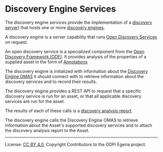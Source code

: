 <!-- SPDX-License-Identifier: CC-BY-4.0 -->
<!-- Copyright Contributors to the ODPi Egeria project. -->

# Discovery Engine Services

The discovery engine services provide the implementation of a
[discovery server](../../frameworks/open-discovery-framework/docs/discovery-server.md))
that hosts one or more
[discovery engines](../../frameworks/open-discovery-framework/docs/discovery-engine.md).

A discovery engine is a server capability that runs
[Open Discovery Services](../../frameworks/open-discovery-framework/docs/discovery-service.md) on request.

An open discovery service is a specialized component from the
[Open Discovery Framework (ODF)](../../frameworks/open-discovery-framework/docs).
It provides analysis of the properties of a supplied asset in the form of
[Annotations](../../frameworks/open-discovery-framework/docs/discovery-annotation.md)

The discovery engine is initialized with information about the
[Discovery Engine OMAS](../../access-services/discovery-engine) it should connect with to
retrieve information about the discovery services and to record their results.

The discovery engine provides a REST API to request that a specific discovery service is run for an asset, or
that all applicable discovery services are run for the asset.

The results of each of these
calls is a [discovery analysis report](../../frameworks/open-discovery-framework/docs/discovery-report.md).

The discovery engine calls the Discovery Engine OMAS to retrieve information about the Asset's supported discovery
services and to attach the discovery analysis report to the Asset.

----
License: [CC BY 4.0](https://creativecommons.org/licenses/by/4.0/),
Copyright Contributors to the ODPi Egeria project.